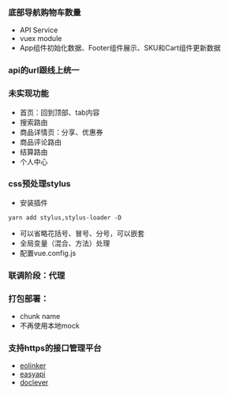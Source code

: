### 底部导航购物车数量
+ API Service
+ vuex module
+ App组件初始化数据、Footer组件展示、SKU和Cart组件更新数据

### api的url跟线上统一

### 未实现功能
+ 首页：回到顶部、tab内容
+ 搜索路由
+ 商品详情页：分享、优惠券
+ 商品评论路由
+ 结算路由
+ 个人中心

### css预处理stylus
+ 安装插件
```
yarn add stylus,stylus-loader -D
```
+ 可以省略花括号、冒号、分号，可以嵌套
+ 全局变量（混合、方法）处理
+ 配置vue.config.js

### 联调阶段：代理

### 打包部署：
+ chunk name
+ 不再使用本地mock

### 支持https的接口管理平台
+ [eolinker](https://www.eolinker.com)
+ [easyapi](https://www.easyapi.com/)
+ [doclever](http://doclever.cn)

